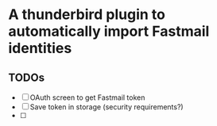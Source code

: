 # A thunderbird plugin to automatically import Fastmail identities

## TODOs

- [ ] OAuth screen to get Fastmail token
- [ ] Save token in storage (security requirements?)
- [ ]
